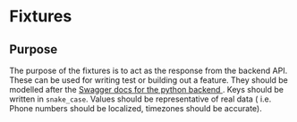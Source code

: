# Fixtures

## Purpose

The purpose of the fixtures is to act as the response from the backend API. These can be used for writing test or building out a feature. They should be modelled after the [Swagger docs for the python backend ](https://vbb-backend.herokuapp.com/swagger/). Keys should be written in `snake_case`. Values should be representative of real data ( i.e. Phone numbers should be localized, timezones should be accurate).

